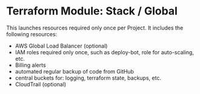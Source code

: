 # Terraform Module: Stack / Global

This launches resources required only once per Project. It includes the following resources:

- AWS Global Load Balancer (optional)
- IAM roles required only once, such as deploy-bot, role for auto-scaling, etc.
- Billing alerts
- automated regular backup of code from GitHub
- central buckets for: logging, terraform state, backups, etc.
- CloudTrail (optional)
